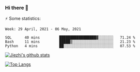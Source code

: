 ### Hi there 👋

⚡ Some statistics:

<!--START_SECTION:waka-->
```text
Week: 29 April, 2021 - 06 May, 2021

SQL      40 mins         █████████████████▓░░░░░░░   71.24 % 
Bash     11 mins         █████▒░░░░░░░░░░░░░░░░░░░   21.23 % 
Python   4 mins          ██░░░░░░░░░░░░░░░░░░░░░░░   07.53 % 
```
<!--END_SECTION:waka-->

[![Jiezhi's github stats](https://github-readme-stats.vercel.app/api?username=Jiezhi&show_icons=true)](https://github.com/Jiezhi/github-readme-stats)

[![Top Langs](https://github-readme-stats.vercel.app/api/top-langs/?username=Jiezhi&hide=javascript,html)](https://github.com/Jiezhi/github-readme-stats)
<!--
**Jiezhi/Jiezhi** is a ✨ _special_ ✨ repository because its `README.md` (this file) appears on your GitHub profile.

Here are some ideas to get you started:

- 🔭 I’m currently working on ...
- 🌱 I’m currently learning ...
- 👯 I’m looking to collaborate on ...
- 🤔 I’m looking for help with ...
- 💬 Ask me about ...
- 📫 How to reach me: ...
- 😄 Pronouns: ...
- ⚡ Fun fact: ...
-->

